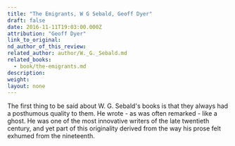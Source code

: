 ```yaml
---
title: "The Emigrants, W G Sebald, Geoff Dyer"
draft: false
date: 2016-11-11T19:03:00.000Z
attribution: "Geoff Dyer"
link_to_original:
nd_author_of_this_review:
related_author: author/W._G._Sebald.md
related_books:
  - book/the-emigrants.md
description:
weight:
layout: none
---
```

The first thing to be said about W. G. Sebald's books is that they always had a posthumous quality to them. He wrote - as was often remarked - like a ghost. He was one of the most innovative writers of the late twentieth century, and yet part of this originality derived from the way his prose felt exhumed from the nineteenth.

